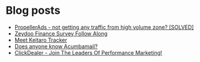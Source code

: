 # Blog posts
<!-- BLOG-POST-LIST:START -->
- [PropellerAds - not getting any traffic from high volume zone? [SOLVED]](https://afflift.com/f/threads/propellerads-not-getting-any-traffic-from-high-volume-zone-solved.9505/)
- [Zeydoo Finance Survey Follow Along](https://afflift.com/f/threads/zeydoo-finance-survey-follow-along.10174/)
- [Meet Keitaro Tracker](https://afflift.com/f/threads/meet-keitaro-tracker.5777/)
- [Does anyone know Acumbamail?](https://afflift.com/f/threads/does-anyone-know-acumbamail.10327/)
- [ClickDealer - Join The Leaders Of Performance Marketing!](https://afflift.com/f/threads/clickdealer-join-the-leaders-of-performance-marketing.2440/)
<!-- BLOG-POST-LIST:END -->
